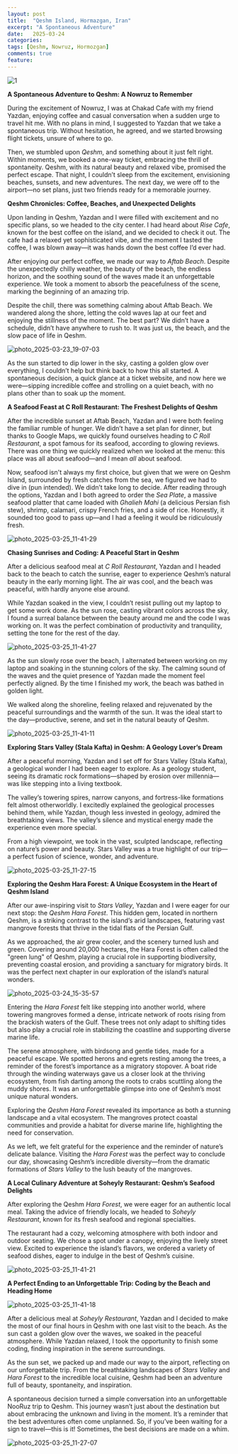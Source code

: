 ```yaml
---
layout: post
title:  "Qeshm Island, Hormazgan, Iran"
excerpt: "A Spontaneous Adventure"
date:   2025-03-24
categories: 
tags: [Qeshm, Nowruz, Hormozgan]
comments: true
feature:
---
```


![1](https://github.com/user-attachments/assets/4b9d0738-5166-41da-aa84-ed7935352ad9)


**A Spontaneous Adventure to Qeshm: A Nowruz to Remember**

During the excitement of Nowruz, I was at Chakad Cafe with my friend Yazdan, enjoying coffee and casual conversation when a sudden urge to travel hit me. With no plans in mind, I suggested to Yazdan that we take a spontaneous trip. Without hesitation, he agreed, and we started browsing flight tickets, unsure of where to go.  

Then, we stumbled upon *Qeshm*, and something about it just felt right. Within moments, we booked a one-way ticket, embracing the thrill of spontaneity. Qeshm, with its natural beauty and relaxed vibe, promised the perfect escape. That night, I couldn’t sleep from the excitement, envisioning beaches, sunsets, and new adventures. The next day, we were off to the airport—no set plans, just two friends ready for a memorable journey.

**Qeshm Chronicles: Coffee, Beaches, and Unexpected Delights**

Upon landing in Qeshm, Yazdan and I were filled with excitement and no specific plans, so we headed to the city center. I had heard about *Rise Cafe*, known for the best coffee on the island, and we decided to check it out. The cafe had a relaxed yet sophisticated vibe, and the moment I tasted the coffee, I was blown away—it was hands down the best coffee I’d ever had. 

After enjoying our perfect coffee, we made our way to *Aftab Beach*. Despite the unexpectedly chilly weather, the beauty of the beach, the endless horizon, and the soothing sound of the waves made it an unforgettable experience. We took a moment to absorb the peacefulness of the scene, marking the beginning of an amazing trip.

Despite the chill, there was something calming about Aftab Beach. We wandered along the shore, letting the cold waves lap at our feet and enjoying the stillness of the moment. The best part? We didn’t have a schedule, didn’t have anywhere to rush to. It was just us, the beach, and the slow pace of life in Qeshm. 

![photo_2025-03-23_19-07-03](https://github.com/user-attachments/assets/76a722fc-8850-4d21-9042-924d5745620b)


As the sun started to dip lower in the sky, casting a golden glow over everything, I couldn’t help but think back to how this all started. A spontaneous decision, a quick glance at a ticket website, and now here we were—sipping incredible coffee and strolling on a quiet beach, with no plans other than to soak up the moment.

**A Seafood Feast at C Roll Restaurant: The Freshest Delights of Qeshm**

After the incredible sunset at Aftab Beach, Yazdan and I were both feeling the familiar rumble of hunger. We didn’t have a set plan for dinner, but thanks to Google Maps, we quickly found ourselves heading to *C Roll Restaurant*, a spot famous for its seafood, according to glowing reviews. There was one thing we quickly realized when we looked at the menu: this place was all about seafood—and I mean *all* about seafood.

Now, seafood isn't always my first choice, but given that we were on Qeshm Island, surrounded by fresh catches from the sea, we figured we had to dive in (pun intended). We didn’t take long to decide. After reading through the options, Yazdan and I both agreed to order the *Sea Plate*, a massive seafood platter that came loaded with *Ghalieh Mahi* (a delicious Persian fish stew), shrimp, calamari, crispy French fries, and a side of rice. Honestly, it sounded too good to pass up—and I had a feeling it would be ridiculously fresh.

![photo_2025-03-25_11-41-29](https://github.com/user-attachments/assets/830359a5-e192-4c70-bb79-ecfde4b3f919)


**Chasing Sunrises and Coding: A Peaceful Start in Qeshm**

After a delicious seafood meal at *C Roll Restaurant*, Yazdan and I headed back to the beach to catch the sunrise, eager to experience Qeshm’s natural beauty in the early morning light. The air was cool, and the beach was peaceful, with hardly anyone else around.  

While Yazdan soaked in the view, I couldn’t resist pulling out my laptop to get some work done. As the sun rose, casting vibrant colors across the sky, I found a surreal balance between the beauty around me and the code I was working on. It was the perfect combination of productivity and tranquility, setting the tone for the rest of the day.

![photo_2025-03-25_11-41-27](https://github.com/user-attachments/assets/195e19ff-d925-470d-b68d-6baa3992df96)


As the sun slowly rose over the beach, I alternated between working on my laptop and soaking in the stunning colors of the sky. The calming sound of the waves and the quiet presence of Yazdan made the moment feel perfectly aligned. By the time I finished my work, the beach was bathed in golden light.  

We walked along the shoreline, feeling relaxed and rejuvenated by the peaceful surroundings and the warmth of the sun. It was the ideal start to the day—productive, serene, and set in the natural beauty of Qeshm.

![photo_2025-03-25_11-41-11](https://github.com/user-attachments/assets/c677cf12-aa88-4be2-b7de-a64c01089438)


**Exploring Stars Valley (Stala Kafta) in Qeshm: A Geology Lover’s Dream**

After a peaceful morning, Yazdan and I set off for Stars Valley (Stala Kafta), a geological wonder I had been eager to explore. As a geology student, seeing its dramatic rock formations—shaped by erosion over millennia—was like stepping into a living textbook.

The valley’s towering spires, narrow canyons, and fortress-like formations felt almost otherworldly. I excitedly explained the geological processes behind them, while Yazdan, though less invested in geology, admired the breathtaking views. The valley’s silence and mystical energy made the experience even more special.

From a high viewpoint, we took in the vast, sculpted landscape, reflecting on nature’s power and beauty. Stars Valley was a true highlight of our trip—a perfect fusion of science, wonder, and adventure.


![photo_2025-03-25_11-27-15](https://github.com/user-attachments/assets/30772593-c017-4f70-b1c8-50094e667c08)



**Exploring the Qeshm Hara Forest: A Unique Ecosystem in the Heart of Qeshm Island**

After our awe-inspiring visit to *Stars Valley*, Yazdan and I were eager for our next stop: the *Qeshm Hara Forest*. This hidden gem, located in northern Qeshm, is a striking contrast to the island’s arid landscapes, featuring vast mangrove forests that thrive in the tidal flats of the Persian Gulf.  

As we approached, the air grew cooler, and the scenery turned lush and green. Covering around 20,000 hectares, the Hara Forest is often called the "green lung" of Qeshm, playing a crucial role in supporting biodiversity, preventing coastal erosion, and providing a sanctuary for migratory birds. It was the perfect next chapter in our exploration of the island’s natural wonders.

![photo_2025-03-24_15-35-57](https://github.com/user-attachments/assets/88505327-dd8d-440d-9bcc-b42872b76f82)


Entering the *Hara Forest* felt like stepping into another world, where towering mangroves formed a dense, intricate network of roots rising from the brackish waters of the Gulf. These trees not only adapt to shifting tides but also play a crucial role in stabilizing the coastline and supporting diverse marine life.  

The serene atmosphere, with birdsong and gentle tides, made for a peaceful escape. We spotted herons and egrets resting among the trees, a reminder of the forest’s importance as a migratory stopover. A boat ride through the winding waterways gave us a closer look at the thriving ecosystem, from fish darting among the roots to crabs scuttling along the muddy shores. It was an unforgettable glimpse into one of Qeshm’s most unique natural wonders.

Exploring the *Qeshm Hara Forest* revealed its importance as both a stunning landscape and a vital ecosystem. The mangroves protect coastal communities and provide a habitat for diverse marine life, highlighting the need for conservation.  

As we left, we felt grateful for the experience and the reminder of nature’s delicate balance. Visiting the *Hara Forest* was the perfect way to conclude our day, showcasing Qeshm’s incredible diversity—from the dramatic formations of *Stars Valley* to the lush beauty of the mangroves.

**A Local Culinary Adventure at Soheyly Restaurant: Qeshm’s Seafood Delights**

After exploring the Qeshm *Hara Forest*, we were eager for an authentic local meal. Taking the advice of friendly locals, we headed to *Soheyly Restaurant*, known for its fresh seafood and regional specialties.  

The restaurant had a cozy, welcoming atmosphere with both indoor and outdoor seating. We chose a spot under a canopy, enjoying the lively street view. Excited to experience the island’s flavors, we ordered a variety of seafood dishes, eager to indulge in the best of Qeshm’s cuisine.

![photo_2025-03-25_11-41-21](https://github.com/user-attachments/assets/80e0cdd9-c3c6-4ece-9d6a-fc550ca4ea37)


**A Perfect Ending to an Unforgettable Trip: Coding by the Beach and Heading Home**

![photo_2025-03-25_11-41-18](https://github.com/user-attachments/assets/7bd7abce-1429-4309-82f6-0b168fd1ea88)


After a delicious meal at *Soheyly Restaurant*, Yazdan and I decided to make the most of our final hours in Qeshm with one last visit to the beach. As the sun cast a golden glow over the waves, we soaked in the peaceful atmosphere. While Yazdan relaxed, I took the opportunity to finish some coding, finding inspiration in the serene surroundings.  

As the sun set, we packed up and made our way to the airport, reflecting on our unforgettable trip. From the breathtaking landscapes of *Stars Valley* and *Hara Forest* to the incredible local cuisine, Qeshm had been an adventure full of beauty, spontaneity, and inspiration.

A spontaneous decision turned a simple conversation into an unforgettable NooRuz trip to Qeshm. This journey wasn’t just about the destination but about embracing the unknown and living in the moment. It’s a reminder that the best adventures often come unplanned. So, if you’ve been waiting for a sign to travel—this is it! Sometimes, the best decisions are made on a whim.

![photo_2025-03-25_11-27-07](https://github.com/user-attachments/assets/83acc473-2765-44c6-b489-dee45045072d)


